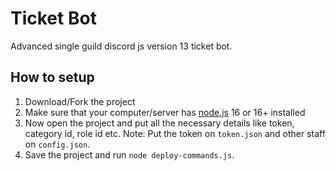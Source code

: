# Ticket Bot
Advanced single guild discord js version 13 ticket bot.
## How to setup
1. Download/Fork the project
2. Make sure that your computer/server has [node.js](https://nodejs.org/en/) 16 or 16+ installed
3. Now open the project and put all the necessary details like token, category id, role id etc.
Note: Put the token on `token.json` and other staff on `config.json`.
4. Save the project and run `node deploy-commands.js`.
